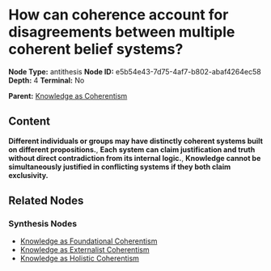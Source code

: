 # How can coherence account for disagreements between multiple coherent belief systems?

**Node Type:** antithesis
**Node ID:** e5b54e43-7d75-4af7-b802-abaf4264ec58
**Depth:** 4
**Terminal:** No

**Parent:** [Knowledge as Coherentism](knowledge-as-coherentism-synthesis-3e22a6fc-751c-493f-aaa7-ce6483db5c76.md)

## Content

**Different individuals or groups may have distinctly coherent systems built on different propositions.**, **Each system can claim justification and truth without direct contradiction from its internal logic.**, **Knowledge cannot be simultaneously justified in conflicting systems if they both claim exclusivity.**

## Related Nodes

### Synthesis Nodes

- [Knowledge as Foundational Coherentism](knowledge-as-foundational-coherentism-synthesis-9c49a85a-c167-4f84-9b1f-914e137ed198.md)
- [Knowledge as Externalist Coherentism](knowledge-as-externalist-coherentism-synthesis-a970bbf1-068b-455d-a9bd-16e77645e206.md)
- [Knowledge as Holistic Coherentism](knowledge-as-holistic-coherentism-synthesis-6e6127df-9324-45a8-8b36-74c07b54f01d.md)
